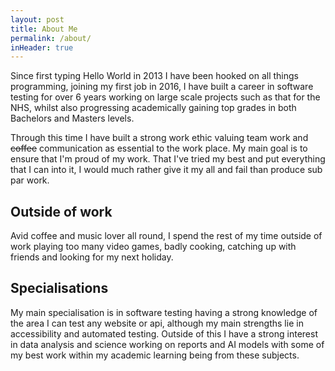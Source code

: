 ```yaml
---
layout: post
title: About Me
permalink: /about/
inHeader: true
---
```

Since first typing Hello World in 2013 I have been hooked on all things programming, joining my first job in 2016, I have built a career in software testing for over 6 years working on large scale projects such as that for the NHS, whilst also progressing academically gaining top grades in both Bachelors and Masters levels. 

Through this time I have built a strong work ethic valuing team work and ~~coffee~~ communication as essential to the work place. My main goal is to ensure that I'm proud of my work. That I've tried my best and put everything that I can into it, I would much rather give it my all and fail than produce sub par work.    
## Outside of work 
Avid coffee and music lover all round, I spend the rest of my time outside of work playing too many video games, badly cooking, catching up with friends and looking for my next holiday.   
## Specialisations  
My main specialisation is in software testing having a strong knowledge of the area I can test any website or api, although my main strengths lie in accessibility and automated testing.
Outside of this I have a strong interest in data analysis and science working on reports and AI models with some of my best work within my academic learning being from these subjects.   
